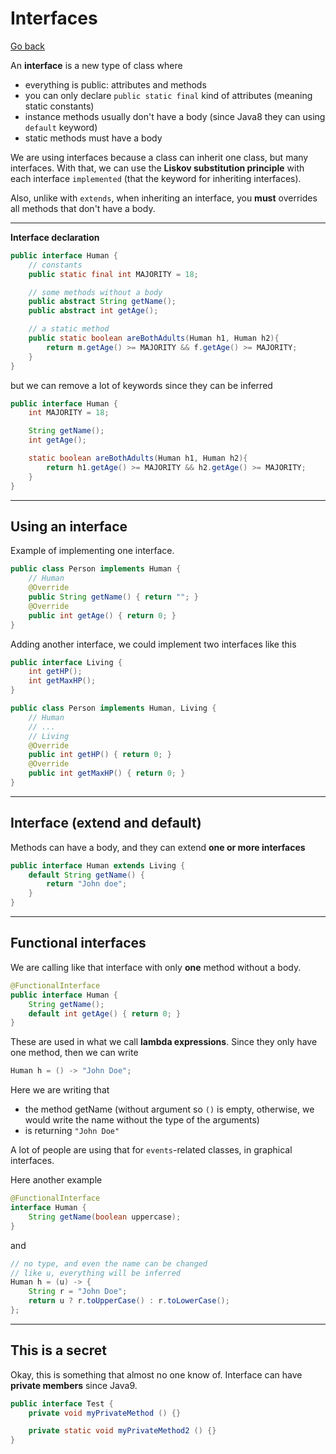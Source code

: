 # Interfaces

[Go back](..)

An **interface** is a new type of class where

* everything is public: attributes and methods
* you can only declare ``public static final`` kind
of attributes (meaning static constants)
* instance methods usually don't have a body (since Java8 they can using
  `default` keyword)
* static methods must have a body

We are using interfaces because a class can inherit 
one class, but many interfaces. With that, we can use the
**Liskov substitution principle** with each interface ``implemented``
(that the keyword for inheriting interfaces).

Also, unlike with ``extends``, when inheriting an interface, you
**must** overrides all methods that don't have a body.

<hr class="sr">

**Interface declaration**

```java
public interface Human {
    // constants
    public static final int MAJORITY = 18;

    // some methods without a body
    public abstract String getName();
    public abstract int getAge();

    // a static method
    public static boolean areBothAdults(Human h1, Human h2){
        return m.getAge() >= MAJORITY && f.getAge() >= MAJORITY;
    }
}
```

but we can remove a lot of keywords since they can be
inferred

```java
public interface Human {
    int MAJORITY = 18;

    String getName();
    int getAge();

    static boolean areBothAdults(Human h1, Human h2){
        return h1.getAge() >= MAJORITY && h2.getAge() >= MAJORITY;
    }
}
```

<hr class="sl">

## Using an interface

Example of implementing one interface.

```java
public class Person implements Human {
    // Human
    @Override
    public String getName() { return ""; }
    @Override
    public int getAge() { return 0; }
}
```

Adding another interface, we could 
implement two interfaces like this

```java
public interface Living {
    int getHP();
    int getMaxHP();
}
```

```java
public class Person implements Human, Living {
    // Human
    // ...
    // Living
    @Override
    public int getHP() { return 0; }
    @Override
    public int getMaxHP() { return 0; }
}
```

<hr class="sr">

## Interface (extend and default)

Methods can have a body, and they can extend
**one or more interfaces**

```java
public interface Human extends Living {
    default String getName() {
        return "John doe";
    }
}
```

<hr class="sl">

## Functional interfaces

We are calling like that interface with only **one** method
without a body.

```java
@FunctionalInterface
public interface Human {
    String getName();
    default int getAge() { return 0; }
}
```

These are used in what we call **lambda expressions**. Since they
only have one method, then we can write

```java
Human h = () -> "John Doe";
```

Here we are writing that

* the method getName (without argument so `()` is empty,
  otherwise, we would write the name without the type of the
  arguments)
* is returning ``"John Doe"``

A lot of people are using that for ``events``-related classes,
in graphical interfaces.

Here another example

```java
@FunctionalInterface
interface Human {
    String getName(boolean uppercase);
}
```

and 

```java
// no type, and even the name can be changed
// like u, everything will be inferred
Human h = (u) -> {
    String r = "John Doe";
    return u ? r.toUpperCase() : r.toLowerCase();
};
```

<hr class="sr">

## This is a secret

Okay, this is something that almost no one know of. Interface
can have **private members** since Java9.

```java
public interface Test {
    private void myPrivateMethod () {}

    private static void myPrivateMethod2 () {}
}
```